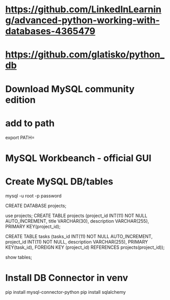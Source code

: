 # https://github.com/LinkedInLearning/advanced-python-working-with-databases-4365479
# https://github.com/glatisko/python_db

# Download MySQL community edition

# add to path
export PATH=

# MySQL Workbeanch - official GUI

# Create MySQL DB/tables

mysql -u root -p password

CREATE DATABASE projects;

use projects;
CREATE TABLE projects (project_id INT(11) NOT NULL AUTO_INCREMENT, title VARCHAR(30), description VARCHAR(255), PRIMARY KEY(project_id);

CREATE TABLE tasks (tasks_id INT(11) NOT NULL AUTO_INCREMENT, project_id INT(11) NOT NULL, description VARCHAR(255), PRIMARY KEY(task_id), FOREIGN KEY (project_id) REFERENCES projects(project_id));

show tables;


# Install DB Connector in venv
pip install mysql-connector-python
pip install sqlalchemy
 






